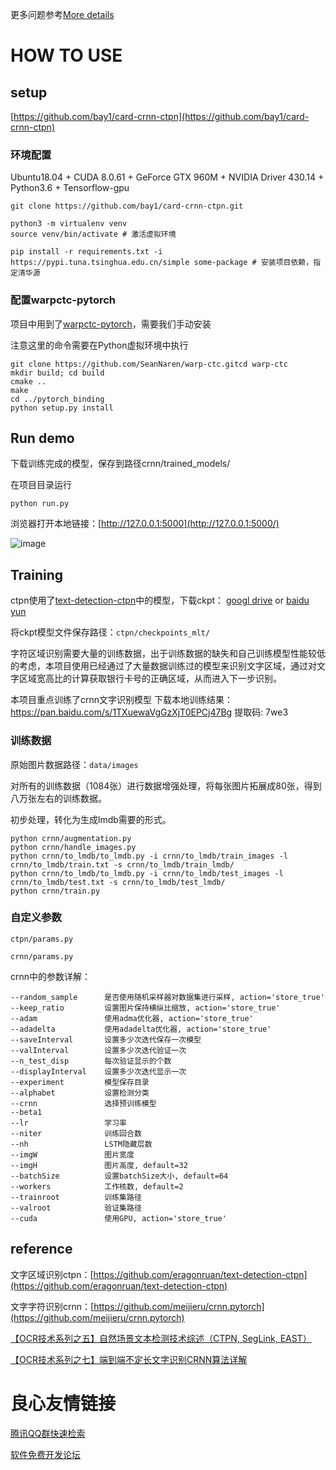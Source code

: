 更多问题参考[More details](https://www.cnblogs.com/bay1/p/10994600.html)

# HOW TO USE

## setup

[https://github.com/bay1/card-crnn-ctpn](https://github.com/bay1/card-crnn-ctpn)

### 环境配置

Ubuntu18.04 + CUDA 8.0.61 + GeForce GTX 960M + NVIDIA Driver 430.14 + Python3.6 + Tensorflow-gpu

```
git clone https://github.com/bay1/card-crnn-ctpn.git

python3 -m virtualenv venv
source venv/bin/activate # 激活虚拟环境

pip install -r requirements.txt -i https://pypi.tuna.tsinghua.edu.cn/simple some-package # 安装项目依赖，指定清华源
```

### 配置warpctc-pytorch

项目中用到了[warpctc-pytorch](https://github.com/SeanNaren/warp-ctc)，需要我们手动安装

注意这里的命令需要在Python虚拟环境中执行

```
git clone https://github.com/SeanNaren/warp-ctc.gitcd warp-ctc
mkdir build; cd build
cmake ..
make
cd ../pytorch_binding
python setup.py install
```

## Run demo

下载训练完成的模型，保存到路径crnn/trained_models/

在项目目录运行

```
python run.py
```

浏览器打开本地链接：[http://127.0.0.1:5000](http://127.0.0.1:5000/)

​![image](https://upload-images.jianshu.io/upload_images/3464381-37142265a41de95d?imageMogr2/auto-orient/strip%7CimageView2/2/w/1240) ​

## Training

ctpn使用了[text-detection-ctpn](https://github.com/eragonruan/text-detection-ctpn)中的模型，下载ckpt： [googl drive](https://drive.google.com/file/d/1HcZuB_MHqsKhKEKpfF1pEU85CYy4OlWO/view?usp=sharing) or [baidu yun](https://pan.baidu.com/s/1BNHt_9fiqRPGmEXPaxaFXw)

将ckpt模型文件保存路径：`ctpn/checkpoints_mlt/`

字符区域识别需要大量的训练数据，出于训练数据的缺失和自己训练模型性能较低的考虑，本项目使用已经通过了大量数据训练过的模型来识别文字区域，通过对文字区域宽高比的计算获取银行卡号的正确区域，从而进入下一步识别。

本项目重点训练了crnn文字识别模型
下载本地训练结果：https://pan.baidu.com/s/1TXuewaVgGzXjT0EPCj47Bg 提取码: 7we3

### 训练数据

原始图片数据路径：`data/images`

对所有的训练数据（1084张）进行数据增强处理，将每张图片拓展成80张，得到八万张左右的训练数据。

初步处理，转化为生成lmdb需要的形式。

```
python crnn/augmentation.py
python crnn/handle_images.py
python crnn/to_lmdb/to_lmdb.py -i crnn/to_lmdb/train_images -l crnn/to_lmdb/train.txt -s crnn/to_lmdb/train_lmdb/
python crnn/to_lmdb/to_lmdb.py -i crnn/to_lmdb/test_images -l crnn/to_lmdb/test.txt -s crnn/to_lmdb/test_lmdb/
python crnn/train.py
```

### 自定义参数

`ctpn/params.py`

`crnn/params.py`

crnn中的参数详解：

```
--random_sample      是否使用随机采样器对数据集进行采样, action='store_true'
--keep_ratio         设置图片保持横纵比缩放, action='store_true'
--adam               使用adma优化器, action='store_true'
--adadelta           使用adadelta优化器, action='store_true'
--saveInterval       设置多少次迭代保存一次模型
--valInterval        设置多少次迭代验证一次
--n_test_disp        每次验证显示的个数
--displayInterval    设置多少次迭代显示一次
--experiment         模型保存目录
--alphabet           设置检测分类
--crnn               选择预训练模型
--beta1            
--lr                 学习率
--niter              训练回合数
--nh                 LSTM隐藏层数
--imgW               图片宽度
--imgH               图片高度, default=32
--batchSize          设置batchSize大小, default=64
--workers            工作核数, default=2
--trainroot          训练集路径
--valroot            验证集路径
--cuda               使用GPU, action='store_true'
```

## reference

文字区域识别ctpn：[https://github.com/eragonruan/text-detection-ctpn](https://github.com/eragonruan/text-detection-ctpn)

文字字符识别crnn：[https://github.com/meijieru/crnn.pytorch](https://github.com/meijieru/crnn.pytorch)

[【OCR技术系列之五】自然场景文本检测技术综述（CTPN, SegLink, EAST）](https://www.cnblogs.com/skyfsm/p/9776611.html)

[【OCR技术系列之七】端到端不定长文字识别CRNN算法详解](https://www.cnblogs.com/skyfsm/p/10335717.html)




 # 良心友情链接

[腾讯QQ群快速检索](http://u.720life.cn/s/8cf73f7c)

[软件免费开发论坛](http://u.720life.cn/s/bbb01dc0)